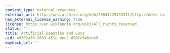 ```yaml
---
content_type: external-resource
external_url: http://web.archive.org/web/20041229133511/http://news.tom.com/hot/renzaomeinv/
has_external_license_warning: true
license: https://en.wikipedia.org/wiki/All_rights_reserved
status: ''
title: Artificial Beauties and Guys
uid: 49302a30-2683-451e-bee2-098fe540abe9
wayback_url: ''
---
```

